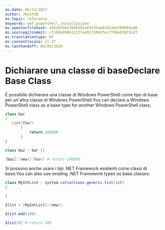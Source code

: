 ```yaml
---
ms.date: 06/12/2017
author: JKeithB
ms.topic: reference
keywords: wmf,powershell,installazione
ms.openlocfilehash: 43b26426a76b6503a83e35ae0c02a0af69902ed6
ms.sourcegitcommit: cf195b090b3223fa4917206dfec7f0b603873cdf
ms.translationtype: HT
ms.contentlocale: it-IT
ms.lasthandoff: 04/09/2018
---
```

# <a name="declare-base-class"></a><span data-ttu-id="72175-102">Dichiarare una classe di base</span><span class="sxs-lookup"><span data-stu-id="72175-102">Declare Base Class</span></span>
<span data-ttu-id="72175-103">È possibile dichiarare una classe di Windows PowerShell come tipo di base per un'altra classe di Windows PowerShell.</span><span class="sxs-lookup"><span data-stu-id="72175-103">You can declare a Windows PowerShell class as a base type for another Windows PowerShell class.</span></span>

```powershell
class bar
{
   [int]foo()
       {
           return 100500
       }
}

class baz : bar {}

[baz]::new().foo() # return 100500
```

<span data-ttu-id="72175-104">Si possono anche usare i tipi .NET Framework esistenti come classi di base:</span><span class="sxs-lookup"><span data-stu-id="72175-104">You can also use existing .NET Framework types as base classes:</span></span>

```powershell
class MyIntList : system.collections.generic.list[int]
{

}

$list = [MyIntList]::new()

$list.Add(100)

$list[0] # return 100
```